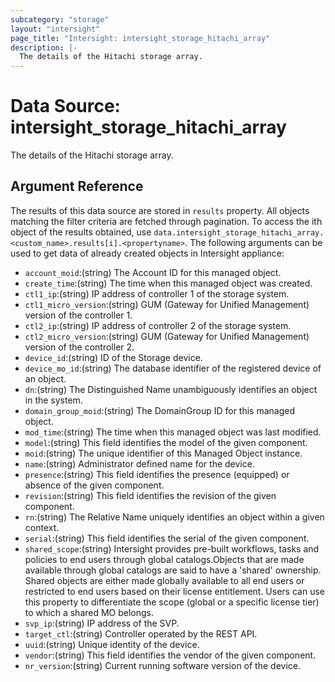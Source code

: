```yaml
---
subcategory: "storage"
layout: "intersight"
page_title: "Intersight: intersight_storage_hitachi_array"
description: |-
  The details of the Hitachi storage array.
---
```


# Data Source: intersight_storage_hitachi_array
The details of the Hitachi storage array.
## Argument Reference
The results of this data source are stored in `results` property.
All objects matching the filter criteria are fetched through pagination.
To access the ith object of the results obtained, use `data.intersight_storage_hitachi_array.<custom_name>.results[i].<propertyname>`.
The following arguments can be used to get data of already created objects in Intersight appliance:
* `account_moid`:(string) The Account ID for this managed object. 
* `create_time`:(string) The time when this managed object was created. 
* `ctl1_ip`:(string) IP address of controller 1 of the storage system. 
* `ctl1_micro_version`:(string) GUM (Gateway for Unified Management) version of the controller 1. 
* `ctl2_ip`:(string) IP address of controller 2 of the storage system. 
* `ctl2_micro_version`:(string) GUM (Gateway for Unified Management) version of the controller 2. 
* `device_id`:(string) ID of the Storage device. 
* `device_mo_id`:(string) The database identifier of the registered device of an object. 
* `dn`:(string) The Distinguished Name unambiguously identifies an object in the system. 
* `domain_group_moid`:(string) The DomainGroup ID for this managed object. 
* `mod_time`:(string) The time when this managed object was last modified. 
* `model`:(string) This field identifies the model of the given component. 
* `moid`:(string) The unique identifier of this Managed Object instance. 
* `name`:(string) Administrator defined name for the device. 
* `presence`:(string) This field identifies the presence (equipped) or absence of the given component. 
* `revision`:(string) This field identifies the revision of the given component. 
* `rn`:(string) The Relative Name uniquely identifies an object within a given context. 
* `serial`:(string) This field identifies the serial of the given component. 
* `shared_scope`:(string) Intersight provides pre-built workflows, tasks and policies to end users through global catalogs.Objects that are made available through global catalogs are said to have a 'shared' ownership. Shared objects are either made globally available to all end users or restricted to end users based on their license entitlement. Users can use this property to differentiate the scope (global or a specific license tier) to which a shared MO belongs. 
* `svp_ip`:(string) IP address of the SVP. 
* `target_ctl`:(string) Controller operated by the REST API. 
* `uuid`:(string) Unique identity of the device. 
* `vendor`:(string) This field identifies the vendor of the given component. 
* `nr_version`:(string) Current running software version of the device. 
 